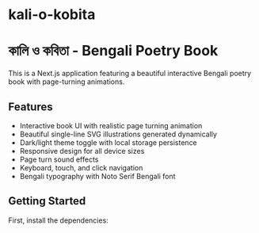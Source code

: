 # kali-o-kobita
# কালি ও কবিতা   - Bengali Poetry Book

This is a Next.js application featuring a beautiful interactive Bengali poetry book with page-turning animations.


## Features

- Interactive book UI with realistic page turning animation
- Beautiful single-line SVG illustrations generated dynamically
- Dark/light theme toggle with local storage persistence
- Responsive design for all device sizes
- Page turn sound effects
- Keyboard, touch, and click navigation
- Bengali typography with Noto Serif Bengali font

## Getting Started

First, install the dependencies:

